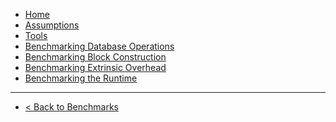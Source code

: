 <!-- docs/_sidebar.md -->

* [Home](/)
* [Assumptions](assumptions.md)
* [Tools](tools.md)
* [Benchmarking Database Operations](database.md)
* [Benchmarking Block Construction](block-exec.md)
* [Benchmarking Extrinsic Overhead](extrinsic.md)
* [Benchmarking the Runtime](runtime.md)

---

* <a href="../">< Back to Benchmarks</a>
